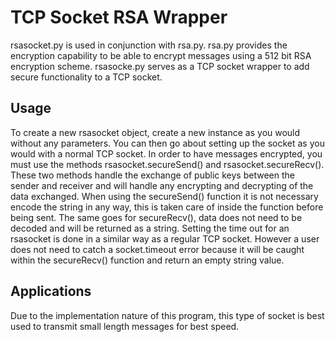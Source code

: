 # TCP Socket RSA Wrapper
rsasocket.py is used in conjunction with rsa.py. rsa.py provides the encryption capability to be able to encrypt messages using a 512 bit RSA encryption scheme. rsasocke.py serves as a TCP socket wrapper to add secure functionality to a TCP socket. 

## Usage
To create a new rsasocket object, create a new instance as you would without any parameters. You can then go about setting up the socket as you would with a normal TCP socket. In order to have messages encrypted, you must use the methods rsasocket.secureSend() and rsasocket.secureRecv(). These two methods handle the exchange of public keys between the sender and receiver and will handle any encrypting and decrypting of the data exchanged. 
When using the secureSend() function it is not necessary encode the string in any way, this is taken care of inside the function before being sent. The same goes for secureRecv(), data does not need to be decoded and will be returned as a string.
Setting the time out for an rsasocket is done in a similar way as a regular TCP socket. However a user does not need to catch a socket.timeout error because it will be caught within the secureRecv() function and return an empty string value.

## Applications
Due to the implementation nature of this program, this type of socket is best used to transmit small length messages for best speed.
